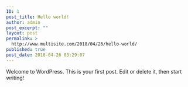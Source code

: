 ```yaml
---
ID: 1
post_title: Hello world!
author: admin
post_excerpt: ""
layout: post
permalink: >
  http://www.multisite.com/2018/04/26/hello-world/
published: true
post_date: 2018-04-26 03:29:07
---
```

Welcome to WordPress. This is your first post. Edit or delete it, then start writing!